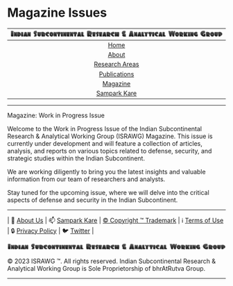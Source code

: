 # **Magazine Issues**

| [![ISRAWG Logo](../text_logo.png)](https://israwg.github.io) |
| :-------------------------------------------------:       |
| [Home](../home.md)                                        |
| [About](../aboutus/about.md)                              |
| [Research Areas](../aboutus/research.md)                  |
| [Publications](../publication/publications.md)            |
| [Magazine](magazine.md)                                   |
| [Sampark Kare](../aboutus/sampark.md)                     |

___

Magazine: Work in Progress Issue

Welcome to the Work in Progress Issue of the Indian Subcontinental Research & Analytical Working Group (ISRAWG) Magazine. This issue is currently under development and will feature a collection of articles, analysis, and reports on various topics related to defense, security, and strategic studies within the Indian Subcontinent.

We are working diligently to bring you the latest insights and valuable information from our team of researchers and analysts.

Stay tuned for the upcoming issue, where we will delve into the critical aspects of defense and security in the Indian Subcontinent.

___

| 📝 [About Us](../aboutus/about.md) | 📫 [Sampark Kare](../aboutus/sampark.md) | [© Copyright ™️ Trademark](../aboutus/copyright&trademark.md) | ℹ️  [Terms of Use](../aboutus/termsofuse.md) | 🔒 [Privacy Policy](../aboutus/privacy&policy.md) | 🐦 [Twitter](https://twitter.com/israwg_) |

![Indian Subcontinental Research & Analytical Working Group (ISRAWG)](../text_logo.png)

© 2023 ISRAWG ™️. All rights reserved. Indian Subcontinental Research & Analytical Working Group is Sole Proprietorship of bhrAtRutva Group.

___
